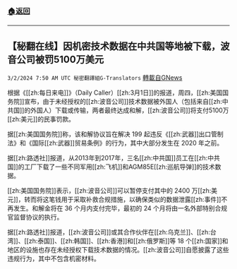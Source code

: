 ###  [:house:返回](README.md)
---


## 【秘翻在线】因机密技术数据在中共国等地被下载，波音公司被罚5100万美元
`3/2/2024 7:50 AM UTC 秘密翻譯組G-Translators` [轉載自GNews](https://gnews.org/articles/2358508)

根据《[[zh:每日来电]]》（Daily Caller）[[zh:3月1日]]的报道，周四，[[zh:美国国务院]]宣布，由于未经授权的[[zh:波音公司]]技术数据被外国人（包括来自[[zh:中共国]]的外国人）下载或传输，两者最终达成和解，[[zh:波音公司]]将支付5100万[[zh:美元]]的民事罚款。

据[[zh:美国国务院]]称，该和解协议旨在解决 199 起违反《[[zh:武器]]出口管制法》和《国际[[zh:武器]]贸易条例》的行为，其中大部分发生在 2020 年之前。

据[[zh:路透社]]报道，从2013年到2017年，三名[[zh:中共国]]员工在[[zh:中共国]]的工厂下载了一些不同军用[[zh:飞机]]和AGM85E[[zh:巡航导弹]]的技术数据。

[[zh:美国国务院]]表示，[[zh:波音公司]]可以暂停支付其中的 2400 万[[zh:美元]]，转而将这笔钱用于采取补救合规措施，以确保类似的数据泄露[[zh:事件]]不再发生。和解金将在 36 个月内支付完毕，最初的 24 个月将由一名外部特别合规官监督协议的执行。

据[[zh:路透社]]报道，[[zh:波音公司]]或其合作伙伴在[[zh:乌克兰]]、[[zh:台湾]]、[[zh:泰国]]、[[zh:韩国]]、[[zh:香港]]和[[zh:俄罗斯]]等 18 个[[zh:国家]]和地区的设施也存在未经授权下载技术数据的情况。[[zh:波音公司]]自愿披露了这些违规行为，其中不包含机密材料。
